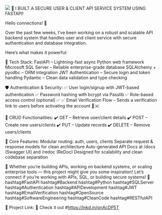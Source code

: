 <img src="https://miro.medium.com/v2/resize:fit:1120/1*5PqDpGM-gpTzIjtXSYjgFw.gif">
🚀 I BUILT A SECURE USER & CLIENT API SERVICE SYSTEM USING FASTAPI!

Hello connections! 👋

Over the past few weeks, I’ve been working on a robust and scalable API backend system that handles user and client service with secure authentication and database integration.

Here’s what makes it powerful:

🔧 Tech Stack:
FastAPI – Lightning-fast async Python web framework
Microsoft SQL Server – Reliable enterprise-grade database
SQLAlchemy + pyodbc – ORM integration
JWT Authentication – Secure login and token handling
Pydantic – Clean data validation and type checking

🛡️ Authentication & Security:
✅ User login/signup with JWT-based authentication
 ✅ Password hashing with bcrypt via Passlib
 ✅ Role-based access control (optional)
 ✅ ✅ Email Verification Flow – Sends a verification link to users before activating the account 🔗✉️

🔁 CRUD Functionalities:
✔️ GET – Retrieve user/client details
 ✔️ POST – Create new users/clients
 ✔️ PUT – Update records
 ✔️ DELETE – Remove users/clients

🧰 Core Features:
Modular routing: auth, users, clients
Separate request & response models for clean architecture
Auto-generated API Docs at /docs (Swagger UI) and /redoc (ReDoc)
Designed for scalability and clean codebase separation

👀 Whether you’re building APIs, working on backend systems, or scaling enterprise tools — this project might give you some inspiration!
Let’s connect if you’re working with APIs, SQL, or building secure systems! 
🔐
hashtag#FastAPI hashtag#Backend hashtag#Python hashtag#SQLServer hashtag#Authentication hashtag#APIDevelopment hashtag#JWT hashtag#EmailVerification hashtag#OpenSource hashtag#SoftwareEngineering hashtag#CleanCode hashtag#RESTfulAPI

📁 Project Link:
 🔗 Check it out
#https://lnkd.in/gnAcDP5T
